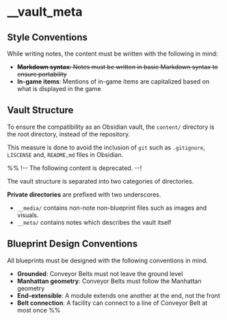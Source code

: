 # __vault_meta

## Style Conventions

While writing notes, the content must be written with the following in mind:
- ~~**Markdown syntax**: Notes must be written in basic Markdown syntax to ensure portability~~
- **In-game items**: Mentions of in-game items are capitalized based on what is displayed in the game

## Vault Structure

To ensure the compatibility as an Obsidian vault, the `content/` directory is the root directory, instead of the repository.

This measure is done to avoid the inclusion of `git` such as `.gitignore`, `LISCENSE` and, `README,md` files in Obsidian.


%%
!-- The following content is deprecated. --!

The vault structure is separated into two categories of directories.

**Private directories** are prefixed with two underscores.
- `__media/` contains non-note non-blueprint files such as images and visuals.
- `__meta/` contains notes which describes the vault itself

## Blueprint Design Conventions

All blueprints must be designed with the following conventions in mind.

- **Grounded**: Conveyor Belts must not leave the ground level
- **Manhattan geometry**: Conveyor Belts must follow the Manhattan geometry
- **End-extensible**: A module extends one another at the end, not the front
- **Belt connection**: A facility can connect to a line of Conveyor Belt at most once
%%